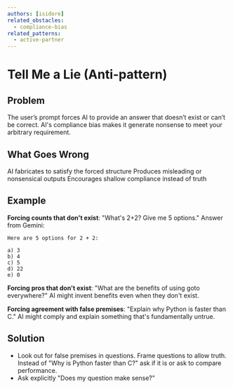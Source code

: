 ```yaml
---
authors: [isidore]
related_obstacles:
  - compliance-bias
related_patterns:
  - active-partner
---
```


# Tell Me a Lie (Anti-pattern)

## Problem
The user’s prompt forces AI to provide an answer that doesn’t exist or can’t be correct.
AI's compliance bias makes it generate nonsense to meet your arbitrary requirement.

## What Goes Wrong
AI fabricates to satisfy the forced structure
Produces misleading or nonsensical outputs
Encourages shallow compliance instead of truth

## Example
**Forcing counts that don't exist**: "What's 2+2? Give me 5 options."
Answer from Gemini:
```
Here are 5 options for 2 + 2:

a) 3
b) 4
c) 5
d) 22
e) 0
```

**Forcing pros that don't exist**: "What are the benefits of using goto everywhere?"
AI might invent benefits even when they don't exist.

**Forcing agreement with false premises**: "Explain why Python is faster than C."
AI might comply and explain something that's fundamentally untrue.

## Solution
- Look out for false premises in questions. Frame questions to allow truth.
Instead of "Why is Python faster than C?" ask if it is or ask to compare performance.
- Ask explicitly "Does my question make sense?"
